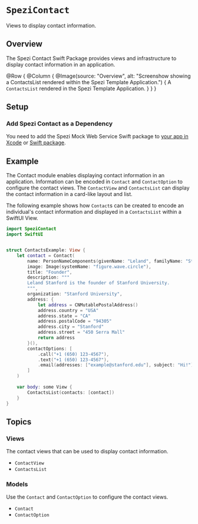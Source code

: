# ``SpeziContact``

<!--
                  
This source file is part of the Stanford Spezi open-source project

SPDX-FileCopyrightText: 2022 Stanford University and the project authors (see CONTRIBUTORS.md)

SPDX-License-Identifier: MIT
             
-->

Views to display contact information.


## Overview

The Spezi Contact Swift Package provides views and infrastructure to display contact information in an application.

@Row {
    @Column {
        @Image(source: "Overview", alt: "Screenshow showing a ContactsList rendered within the Spezi Template Application.") {
            A ``ContactsList`` rendered in the Spezi Template Application.
        }
    }
}

## Setup

### Add Spezi Contact as a Dependency

You need to add the Spezi Mock Web Service Swift package to
[your app in Xcode](https://developer.apple.com/documentation/xcode/adding-package-dependencies-to-your-app#) or
[Swift package](https://developer.apple.com/documentation/xcode/creating-a-standalone-swift-package-with-xcode#Add-a-dependency-on-another-Swift-package).

## Example

The Contact module enables displaying contact information in an application. 
Information can be encoded in ``Contact`` and ``ContactOption`` to configure the contact views.
The ``ContactView`` and ``ContactsList`` can display the contact information in a card-like layout and list.

The following example shows how ``Contact``s can be created to encode an individual's contact information and displayed in a ``ContactsList`` within a SwiftUI View.

```swift
import SpeziContact
import SwiftUI


struct ContactsExample: View {
    let contact = Contact(
        name: PersonNameComponents(givenName: "Leland", familyName: "Stanford"),
        image: Image(systemName: "figure.wave.circle"),
        title: "Founder",
        description: """
        Leland Stanford is the founder of Stanford University.
        """,
        organization: "Stanford University",
        address: {
            let address = CNMutablePostalAddress()
            address.country = "USA"
            address.state = "CA"
            address.postalCode = "94305"
            address.city = "Stanford"
            address.street = "450 Serra Mall"
            return address
        }(),
        contactOptions: [
            .call("+1 (650) 123-4567"),
            .text("+1 (650) 123-4567"),
            .email(addresses: ["example@stanford.edu"], subject: "Hi!")
        ]
    )
    
    var body: some View {
        ContactsList(contacts: [contact])
    }
}
```


## Topics

### Views

The contact views that can be used to display contact information.

- ``ContactView``
- ``ContactsList``

### Models

Use the `Contact` and `ContactOption` to configure the contact views.

- ``Contact``
- ``ContactOption``
